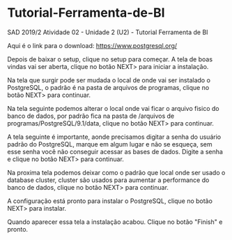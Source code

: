 # Tutorial-Ferramenta-de-BI
SAD 2019/2 Atividade 02 - Unidade 2 (U2) - Tutorial Ferramenta de BI

Aqui é o link para o download:
https://www.postgresql.org/

Depois de baixar o setup, clique no setup para começar.
A tela de boas vindas vai ser aberta, clique no botão NEXT> para iniciar a instalação.
 
Na tela que surgir pode ser mudada o local de onde vai ser instalado o PostgreSQL, o padrão é na pasta de arquivos de programas, clique no botão NEXT> para continuar.  

Na tela seguinte podemos alterar o local onde vai ficar o arquivo fisico do banco de dados, por padrão fica na pasta de /arquivos de programas/PostgreSQL/9.1/data, clique no botão NEXT> para continuar. 

A tela seguinte é importante, aonde precisamos digitar a senha do usuário padrão do PostgreSQL, marque em algum lugar e não se esqueça, sem esse senha você não conseguir acessar as bases de dados. Digite a senha e clique no botão NEXT> para continuar. 

Na proxima tela podemos deixar como o padrão que local onde ser usado o database cluster, cluster são usados para aumentar a performance do banco de dados, clique no botão NEXT> para continuar. 

A configuração está pronto para instalar o PostgreSQL, clique no botão NEXT> para instalar.

Quando aparecer essa tela a instalação acabou. Clique no botão "Finish" e pronto.
